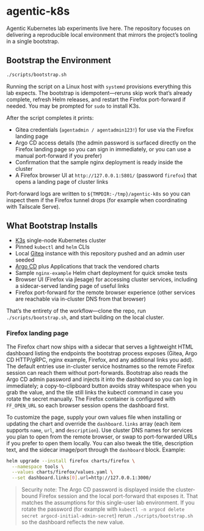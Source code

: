 # agentic-k8s

Agentic Kubernetes lab experiments live here. The repository focuses on delivering a reproducible local environment that mirrors the project’s tooling in a single bootstrap.

## Bootstrap the Environment

```bash
./scripts/bootstrap.sh
```

Running the script on a Linux host with `systemd` provisions everything this lab expects. The bootstrap is idempotent—reruns skip work that’s already complete, refresh Helm releases, and restart the Firefox port-forward if needed. You may be prompted for `sudo` to install K3s.

After the script completes it prints:
- Gitea credentials (`agentadmin / agentadmin123!`) for use via the Firefox landing page
- Argo CD access details (the admin password is surfaced directly on the Firefox landing page so you can sign in immediately, or you can use a manual port-forward if you prefer)
- Confirmation that the sample nginx deployment is ready inside the cluster
- A Firefox browser UI at `http://127.0.0.1:5801/` (password `firefox`) that opens a landing page of cluster links

Port-forward logs are written to `${TMPDIR:-/tmp}/agentic-k8s` so you can inspect them if the Firefox tunnel drops (for example when coordinating with Tailscale Serve).

## What Bootstrap Installs

- [K3s](https://k3s.io/) single-node Kubernetes cluster
- Pinned `kubectl` and `helm` CLIs
- Local [Gitea](https://gitea.com/) instance with this repository pushed and an admin user seeded
- [Argo CD](https://argo-cd.readthedocs.io/) plus Applications that track the vendored charts
- Sample `nginx-example` Helm chart deployment for quick smoke tests
- Browser UI (Firefox via jlesage) for accessing cluster services, including a sidecar-served landing page of useful links
- Firefox port-forward for the remote browser experience (other services are reachable via in-cluster DNS from that browser)

That’s the entirety of the workflow—clone the repo, run `./scripts/bootstrap.sh`, and start building on the local cluster.

### Firefox landing page

The Firefox chart now ships with a sidecar that serves a lightweight HTML dashboard listing the endpoints the bootstrap process exposes (Gitea, Argo CD HTTP/gRPC, nginx example, Firefox, and any additional links you add). The default entries use in-cluster service hostnames so the remote Firefox session can reach them without port-forwards. Bootstrap also reads the Argo CD admin password and injects it into the dashboard so you can log in immediately; a copy-to-clipboard button avoids stray whitespace when you grab the value, and the tile still links the kubectl command in case you rotate the secret manually. The Firefox container is configured with `FF_OPEN_URL` so each browser session opens the dashboard first.

To customize the page, supply your own values file when installing or updating the chart and override the `dashboard.links` array (each item supports `name`, `url`, and `description`). Use cluster DNS names for services you plan to open from the remote browser, or swap to port-forwarded URLs if you prefer to open them locally. You can also tweak the title, description text, and the sidecar image/port through the `dashboard` block. Example:

```bash
helm upgrade --install firefox charts/firefox \
  --namespace tools \
  --values charts/firefox/values.yaml \
  --set dashboard.links[0].url=http://127.0.0.1:3000/
```

> Security note: The Argo CD password is displayed inside the cluster-bound Firefox session and the local port-forward that exposes it. That matches the assumptions for this single-user lab environment. If you rotate the password (for example with `kubectl -n argocd delete secret argocd-initial-admin-secret`) rerun `./scripts/bootstrap.sh` so the dashboard reflects the new value.
